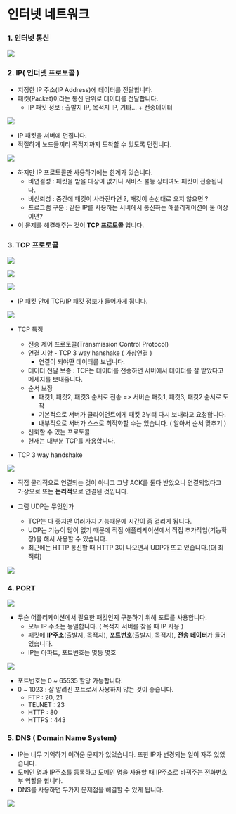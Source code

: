# 인터넷 네트워크



### 1. 인터넷 통신

![](./img/1.png)



### 2. IP( 인터넷 프로토콜 )

- 지정한 IP 주소(IP Address)에 데이터를 전달합니다.
- 패킷(Packet)이라는 통신 단위로 데이터를 전달합니다.
  - IP 패킷 정보 : 출발지 IP, 목적지 IP, 기타... + 전송데이터

![](./img/2.png)

- IP 패킷을 서버에 던집니다. 
- 적절하게 노드들끼리 목적지까지 도착할 수 있도록 던집니다.

![](./img/3.png)

- 하지만 IP 프로토콜만 사용하기에는 한계가 있습니다.
  - 비연결성 : 패킷을 받을 대상이 없거나 서비스 불능 상태여도 패킷이 전송됩니다.
  - 비신뢰성 : 중간에 패킷이 사라진다면 ?, 패킷이 순선대로 오지 않으면 ?
  - 프로그램 구분 : 같은 IP를 사용하는 서버에서 통신하는 애플리케이션이 둘 이상이면?
- 이 문제를 해결해주는 것이 **TCP 프로토콜** 입니다.



### 3. TCP 프로토콜

![](./img/4.png)

![](./img/5.png)

![](./img/6.png)

- IP 패킷 안에 TCP/IP 패킷 정보가 들어가게 됩니다.

![](./img/7.png)

- TCP 특징
  - 전송 제어 프로토콜(Transmission Control Protocol)
  - 연결 지향 - TCP 3 way hanshake ( 가상연결 )
    - 연결이 되야먄 데이터를 보냅니다.
  - 데이터 전달 보증 : TCP는 데이터를 전송하면 서버에서 데이터를 잘 받았다고 메세지를 보내줍니다.
  - 순서 보장
    - 패킷1, 패킷2, 패킷3 순서로 전송 => 서버슨 패킷1, 패킷3, 패킷2 순서로 도착
    - 기본적으로 서버가 클라이언트에게 패킷 2부터 다시 보내라고 요청합니다.
    - 내부적으로 서버가 스스로 최적화할 수는 있습니다. ( 알아서 순서 맞추기 )
  - 신뢰할 수 있는 프로토콜
  - 현재는 대부분 TCP를 사용합니다.

- TCP 3 way handshake

![](./img/8.png)

- 직접 물리적으로 연결되는 것이 아니고 그냥 ACK를 둘다 받았으니 연결되었다고 가상으로 또는 **논리적**으로 연결된 것입니다.



- 그럼 UDP는 무엇인가
  - TCP는 다 좋지만 여러가지 기능때문에 시간이 좀 걸리게 됩니다.
  - UDP는 기능이 많이 없기 때문에 직접 애플리케이션에서 직접 추가작업(기능확장)을 해서 사용할 수 있습니다.
  - 최근에는 HTTP 통신할 때 HTTP 3이 나오면서 UDP가 뜨고 있습니다.(더 최적화)

![](./img/9.png)

### 4. PORT

![](./img/10.png)

- 무슨 어플리케이션에서 필요한 패킷인지 구분하기 위해 포트를 사용합니다.
  - 모두 IP 주소는 동일합니다. ( 목적지 서버를 찾을 때 IP 사용 )
  - 패킷에 **IP주소**(출발지, 목적지), **포트번호**(출발지, 목적지), **전송 데이터**가 들어있습니다.
  - IP는 아파트, 포트번호는 몇동 몇호

![](./img/11.png)

- 포트번호는 0 ~ 65535 할당 가능합니다.
- 0 ~ 1023 : 잘 알려진 포트로서 사용하지 않는 것이 좋습니다.
  - FTP : 20, 21
  - TELNET : 23
  - HTTP : 80
  - HTTPS : 443



### 5. DNS ( Domain Name System)

- IP는 너무 기억하기 어려운 문제가 있었습니다. 또한 IP가 변경되는 일이 자주 있었습니다.
- 도메인 명과 IP주소를 등록하고 도메인 명을 사용할 때 IP주소로 바꿔주는 전화번호부 역할을 합니다.
- DNS를 사용하면 두가지 문제점을 해결할 수 있게 됩니다.

![](./img/12.png)